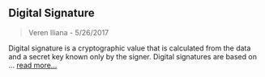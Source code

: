 ## Digital Signature 
> Veren Iliana - 5/26/2017 

Digital signature is a cryptographic value that is calculated from the data and a secret key known only by the signer. Digital signatures are based on ...
[read more...](vereniliana.github.io/digitalsignature)
